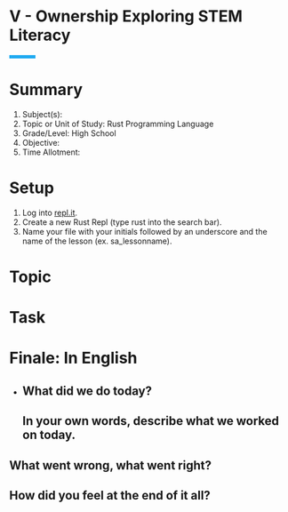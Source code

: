 # V \- Ownership Exploring STEM Literacy

![short line][image1]

# Summary

1. Subject(s):   
2. Topic or Unit of Study: Rust Programming Language  
3. Grade/Level: High School  
4. Objective:   
5. Time Allotment: 

# 

#  

# Setup

1. Log into [repl.it](https://repl.it/).  
2. Create a new Rust Repl (type rust into the search bar).  
3. Name your file with your initials followed by an underscore and the name of the lesson (ex. sa\_lessonname).

# Topic

# Task

# Finale: In English

- ## What did we do today?

  ## In your own words, describe what we worked on today.

## What went wrong, what went right?

## How did you feel at the end of it all?

### 

|  |
| :---- |

[image1]: <data:image/png;base64,iVBORw0KGgoAAAANSUhEUgAAAC8AAAAGCAYAAABThMdSAAAAHklEQVR4XmOQW/Xx/1DFDOgCQwmPOn6g8KjjBwoDAOS8/s9EC0PsAAAAAElFTkSuQmCC>